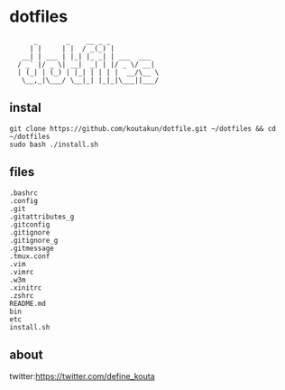 
# dotfiles
          _       _    __ _ _
         | |     | |  / _(_) |
       __| | ___ | |_| |_ _| | ___  ___
      / _` |/ _ \| __|  _| | |/ _ \/ __|
      | (_| | (_) | |_| | | | |  __/\__ \
       \__,_|\___/ \__|_| |_|_|\___||___/
## instal

```
git clone https://github.com/koutakun/dotfile.git ~/dotfiles && cd ~/dotfiles
sudo bash ./install.sh
```

## files

````
.bashrc
.config
.git
.gitattributes_g
.gitconfig
.gitignore
.gitignore_g
.gitmessage
.tmux.conf
.vim
.vimrc
.w3m
.xinitrc
.zshrc
README.md
bin
etc
install.sh
````


## about
twitter:https://twitter.com/define_kouta

